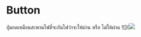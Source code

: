 # Button
ปุ่มกดเหมือนสะพานไฟที่จะกันไฟว่าจะให้ผ่าน หรือ ไม่ให้ผ่าน
![](![](http://itbakery.net/wp-content/uploads/2018/03/pullupdown.png)
